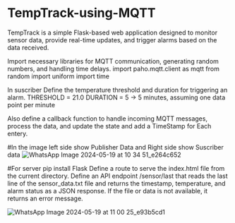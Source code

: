 # TempTrack-using-MQTT

TempTrack is a simple Flask-based web application designed to monitor sensor data, provide real-time updates, and trigger alarms based on the data received.

Import necessary libraries for MQTT communication, generating random numbers, and handling time delays.
import paho.mqtt.client as mqtt
from random import uniform
import time

In suscriber
Define the temperature threshold and duration for triggering an alarm.
THRESHOLD = 21.0
DURATION = 5    -> 5 minutes, assuming one data point per minute

Also define a callback function to handle incoming MQTT messages, process the data, and update the state and add a TimeStamp for Each entery.

#In the image left side show Publisher Data and Right side show Suscriber data 
![WhatsApp Image 2024-05-19 at 10 34 51_e264c652](https://github.com/TusharJoon1/TempTrack-using-MQTT/assets/131438804/893721c2-7a62-48db-8685-657478e3be37)

#For server
pip install Flask
Define a route to serve the index.html file from the current directory.
Define an API endpoint /sensor/last that reads the last line of the sensor_data.txt file and returns the timestamp, temperature, and alarm status as a JSON response. If the file or data is not available, it returns an error message.

![WhatsApp Image 2024-05-19 at 11 00 25_e93b5cd1](https://github.com/TusharJoon1/TempTrack-using-MQTT/assets/131438804/29de311b-fa14-4eae-9835-d1141af98cf9)
